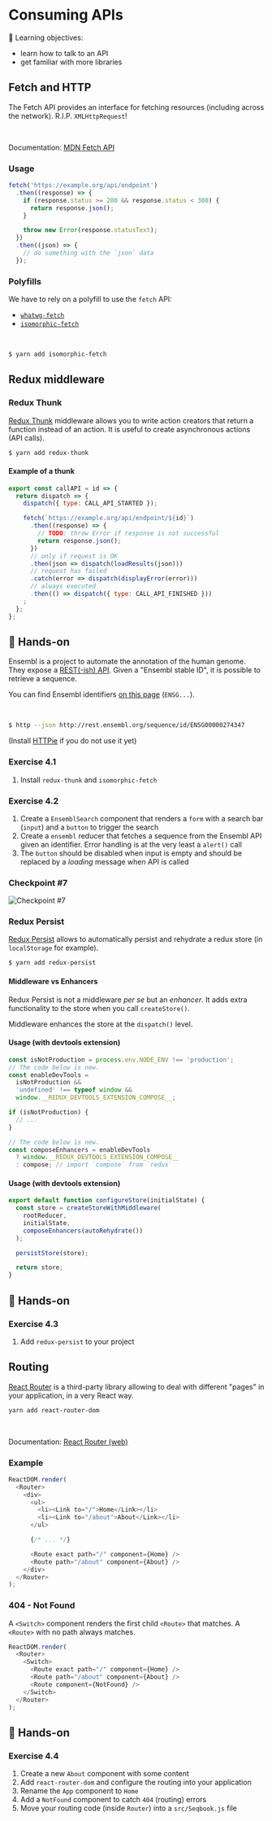 # Consuming APIs

📌 Learning objectives:

- learn how to talk to an API
- get familiar with more libraries


## Fetch and HTTP

The Fetch API provides an interface for fetching resources (including across the
network). R.I.P. `XMLHttpRequest`!

<br>

Documentation: [MDN Fetch
API](https://developer.mozilla.org/en-US/docs/Web/API/Fetch_API)


### Usage

``` js
fetch('https://example.org/api/endpoint')
  .then((response) => {
    if (response.status >= 200 && response.status < 300) {
      return response.json();
    }

    throw new Error(response.statusText);
  })
  .then((json) => {
    // do something with the `json` data
  });
```


### Polyfills

We have to rely on a polyfill to use the `fetch` API:

- [`whatwg-fetch`](https://github.com/github/fetch)
- [`isomorphic-fetch`](https://github.com/matthew-andrews/isomorphic-fetch)

<br>

``` bash
$ yarn add isomorphic-fetch
```


## Redux middleware


### Redux Thunk

[Redux Thunk](https://github.com/gaearon/redux-thunk) middleware allows you to
write action creators that return a function instead of an action. It is useful
to create asynchronous actions (API calls).

``` bash
$ yarn add redux-thunk
```


#### Example of a thunk

``` js
export const callAPI = id => {
  return dispatch => {
    dispatch({ type: CALL_API_STARTED });

    fetch(`https://example.org/api/endpoint/${id}`)
      .then((response) => {
        // TODO: throw Error if response is not successful
        return response.json();
      })
      // only if request is OK
      .then(json => dispatch(loadResults(json)))
      // request has failed
      .catch(error => dispatch(displayError(error)))
      // always executed
      .then(() => dispatch({ type: CALL_API_FINISHED }))
    ;
  };
};
```


## 🚀 Hands-on


Ensembl is a project to automate the annotation of the human genome. They expose
a [REST(-ish) API](http://rest.ensembl.org/). Given a "Ensembl stable ID", it is
possible to retrieve a sequence.

You can find Ensembl identifiers [on this
page](http://www.ensembl.org/Multi/Search/Results?site=ensembl;page=1;facet_feature_type=Gene;q=human)
(`ENSG...`).

<br>

``` bash
$ http --json http://rest.ensembl.org/sequence/id/ENSG00000274347
```

(Install [HTTPie](https://github.com/jakubroztocil/httpie) if you do not use it
yet)


### Exercise 4.1

1. Install `redux-thunk` and `isomorphic-fetch`


### Exercise 4.2

1. Create a `EnsemblSearch` component that renders a `form` with a search bar
   (`input`) and a `button` to trigger the search
2. Create a `ensembl` reducer that fetches a sequence from the Ensembl API given
   an identifier. Error handling is at the very least a `alert()` call
3. The `button` should be disabled when input is empty and should be replaced by
   a _loading_ message when API is called


### Checkpoint #7

![Checkpoint #7](images/seqbook-checkpoint-7.gif)


### Redux Persist

[Redux Persist](https://github.com/rt2zz/redux-persist) allows to automatically
persist and rehydrate a redux store (in `localStorage` for example).

``` bash
$ yarn add redux-persist
```


#### Middleware vs Enhancers

Redux Persist is not a middleware _per se_ but an _enhancer_. It adds extra
functionality to the store when you call `createStore()`.

Middleware enhances the store at the `dispatch()` level.


#### Usage (with devtools extension)

``` js
const isNotProduction = process.env.NODE_ENV !== 'production';
// The code below is new.
const enableDevTools =
  isNotProduction &&
  'undefined' !== typeof window &&
  window.__REDUX_DEVTOOLS_EXTENSION_COMPOSE__;
```

``` js
if (isNotProduction) {
  // ...
}

// The code below is new.
const composeEnhancers = enableDevTools
  ? window.__REDUX_DEVTOOLS_EXTENSION_COMPOSE__
  : compose; // import `compose` from `redux`
```


#### Usage (with devtools extension)

``` js
export default function configureStore(initialState) {
  const store = createStoreWithMiddleware(
    rootReducer,
    initialState,
    composeEnhancers(autoRehydrate())
  );

  persistStore(store);

  return store;
}
```


## 🚀 Hands-on


### Exercise 4.3

1. Add `redux-persist` to your project


## Routing

[React Router](https://reacttraining.com/react-router/) is a third-party library
allowing to deal with different "pages" in your application, in a very React
way.

``` bash
yarn add react-router-dom
```

<br>

Documentation: [React Router
(web)](https://reacttraining.com/react-router/web/guides/philosophy)


### Example

``` js
ReactDOM.render(
  <Router>
    <div>
      <ul>
        <li><Link to="/">Home</Link></li>
        <li><Link to="/about">About</Link></li>
      </ul>

      {/* ... */}

      <Route exact path="/" component={Home} />
      <Route path="/about" component={About} />
    </div>
  </Router>
);
```


### 404 - Not Found

A `<Switch>` component renders the first child `<Route>` that matches. A
`<Route>` with no path always matches.

``` js
ReactDOM.render(
  <Router>
    <Switch>
      <Route exact path="/" component={Home} />
      <Route path="/about" component={About} />
      <Route component={NotFound} />
    </Switch>
  </Router>
);
```


## 🚀 Hands-on


### Exercise 4.4

1. Create a new `About` component with some content
2. Add `react-router-dom` and configure the routing into your application
3. Rename the `App` component to `Home`
4. Add a `NotFound` component to catch `404` (routing) errors
5. Move your routing code (inside `Router`) into a `src/Seqbook.js` file
